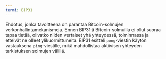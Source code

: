 ```yaml
---
termi: BIP31
---
```


Ehdotus, jonka tavoitteena on parantaa Bitcoin-solmujen verkonhallintamekanismeja. Ennen BIP31:ä Bitcoin-solmuilla ei ollut suoraa tapaa tietää, olivatko niiden vertaiset yhä yhteydessä, toiminnassa ja etteivät ne olleet ylikuormittuneita. BIP31 esitteli `pong`-viestin käytön vastauksena `ping`-viestille, mikä mahdollistaa aktiivisen yhteyden tarkistuksen solmujen välillä.